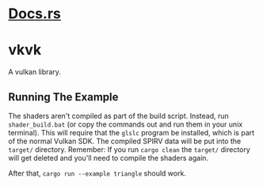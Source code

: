 # [Docs.rs](https://docs.rs/vkvk)

# vkvk

A vulkan library.

## Running The Example

The shaders aren't compiled as part of the build script.
Instead, run `shader_build.bat` (or copy the commands out and run them in your unix terminal).
This will require that the `glslc` program be installed, which is part of the normal Vulkan SDK.
The compiled SPIRV data will be put into the `target/` directory.
Remember: If you run `cargo clean` the `target/` directory will get deleted and you'll need to compile the shaders again.

After that, `cargo run --example triangle` should work.
